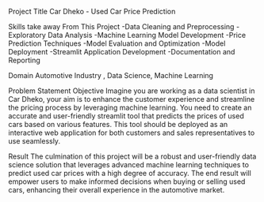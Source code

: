 Project Title
Car Dheko - Used Car Price Prediction

Skills take away From This Project
-Data Cleaning and Preprocessing
-Exploratory Data Analysis
-Machine Learning Model Development
-Price Prediction Techniques
-Model Evaluation and Optimization
-Model Deployment
-Streamlit Application Development
-Documentation and Reporting

Domain
Automotive Industry , Data Science, Machine Learning

Problem Statement
Objective
Imagine you are working as a data scientist in Car Dheko, your aim is to enhance the customer experience and streamline the pricing process by leveraging machine learning. You need to create an accurate and user-friendly streamlit tool that predicts the prices of used cars based on various features. This tool should be deployed as an interactive web application for both customers and sales representatives to use seamlessly.

Result
The culmination of this project will be a robust and user-friendly data science solution that leverages advanced machine learning techniques to predict used car prices with a high degree of accuracy. The end result will empower users to make informed decisions when buying or selling used cars, enhancing their overall experience in the automotive market.
